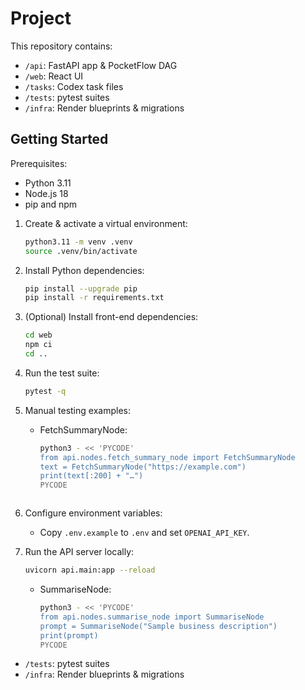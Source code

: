 # Project

This repository contains:

- `/api`: FastAPI app & PocketFlow DAG
- `/web`: React UI
- `/tasks`: Codex task files
- `/tests`: pytest suites
- `/infra`: Render blueprints & migrations

## Getting Started

Prerequisites:
- Python 3.11
- Node.js 18
- pip and npm

1. Create & activate a virtual environment:
   ```bash
   python3.11 -m venv .venv
   source .venv/bin/activate
   ```

2. Install Python dependencies:
   ```bash
   pip install --upgrade pip
   pip install -r requirements.txt
   ```

3. (Optional) Install front-end dependencies:
   ```bash
   cd web
   npm ci
   cd ..
   ```

4. Run the test suite:
   ```bash
   pytest -q
   ```

5. Manual testing examples:
   - FetchSummaryNode:
     ```bash
     python3 - << 'PYCODE'
     from api.nodes.fetch_summary_node import FetchSummaryNode
     text = FetchSummaryNode("https://example.com")
     print(text[:200] + "…")
     PYCODE
    ```

6. Configure environment variables:
   - Copy `.env.example` to `.env` and set `OPENAI_API_KEY`.

7. Run the API server locally:
   ```bash
   uvicorn api.main:app --reload
   ```
   - SummariseNode:
     ```bash
     python3 - << 'PYCODE'
     from api.nodes.summarise_node import SummariseNode
     prompt = SummariseNode("Sample business description")
     print(prompt)
     PYCODE
     ```
- `/tests`: pytest suites
- `/infra`: Render blueprints & migrations
